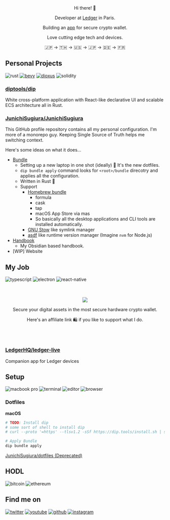 
<div align="center">
  <br />  <br />
  
  <p>Hi there! 👋</p>
  
  <p>Developer at <a target="_blank" href="https://shop.ledger.com?r=3ae057a09ca4">Ledger</a> in Paris.</p>

  <p>Building an <a target="_blank" href="https://github.com/LedgerHQ/ledger-live-mobile">app</a> for secure crypto wallet.</p>
  <p>Love cutting edge tech and devices.</p>
  🇯🇵 → 🇹🇭 → 🇺🇸 → 🇯🇵 → 🇩🇪 → 🇫🇷
</div>

## Personal Projects
![rust](https://img.shields.io/badge/Rust-000000?style=for-the-badge&logo=rust)
[![bevy](https://img.shields.io/badge/Bevy%20Game%20Engine-000?style=for-the-badge)](https://bevyengine.org/)
[![dioxus](https://img.shields.io/badge/Dioxus-000?style=for-the-badge)]([https://bevyengine.org/](https://dioxuslabs.com/))
![solidity](https://img.shields.io/badge/Solidity-000?style=for-the-badge&logo=solidity)

### [diptools/dip](https://github.com/diptools/dip)

White cross-platform application with React-like declarative UI and scalable ECS architecture all in Rust.

### [JunichiSugiura/JunichiSugiura](https://github.com/JunichiSugiura/JunichiSugiura)

This GitHub profile repository contains all my personal configuration. I'm more of a monorepo guy. Keeping Single Source of Truth helps me switching context.

Here's some ideas on what it does...

- [Bundle](https://github.com/JunichiSugiura/JunichiSugiura/tree/main/bundle)
  - Setting up a new laptop in one shot (ideally) 🔫 It's the new dotfiles.
  - `dip bundle apply` command looks for `<root>/bundle` direcotry and applies all the configuration.
  - Written in Rust 🦀
  - Support
    - [Homebrew bundle](https://github.com/Homebrew/homebrew-bundle)
      - formula
      - cask
      - tap
      - macOS App Store via mas
      - So basically all the desktop applications and CLI tools are installed automatically.
    - [GNU Stow](https://www.gnu.org/software/stow/) like symlink manager
    - [asdf](https://github.com/asdf-vm/asdf) like runtime version manager (Imagine `nvm` for Node.js)
- [Handbook](docs/handbook/README.md)
  - My Obsidian based handbook.
- [WIP] Website

## My Job

![typescript](https://img.shields.io/badge/TypeScript-000?style=for-the-badge&logo=typescript)
![electron](https://img.shields.io/badge/Electron-000?style=for-the-badge&logo=electron&logoColor=white)
![react-native](https://img.shields.io/badge/React%20Native-000?style=for-the-badge&logo=react)

<div align="center">
  <br /><br />
  <a href="https://shop.ledger.com?r=3ae057a09ca4">
    <img algin="center" src="https://www.ledger.com/wp-content/themes/ledger-v2/public/images/ledger-logo-long.svg" />
  </a>
  <p>Secure your digital assets in the most secure hardware crypto wallet.</p>
  <p>Here's an <a target="_blank" src="https://shop.ledger.com/?r=3ae057a09ca4">affiliate link 🛍️</a> if you like to support what I do.</p>
  <br /><br />
</div>

### [LedgerHQ/ledger-live](https://github.com/LedgerHQ/ledger-live)

Companion app for Ledger devices

## Setup

![macbook pro](https://img.shields.io/badge/M1%20Max%20MacBook%20Pro%2014'-000000?style=for-the-badge&logo=apple)
![terminal](https://img.shields.io/badge/Alacritty-000000?style=for-the-badge&logo=alacritty)
![editor](https://img.shields.io/badge/Neovim-000000?style=for-the-badge&logo=neovim)
![browser](https://img.shields.io/badge/Brave-000000?style=for-the-badge&logo=brave)

### Dotfiles

**macOS**

```sh
# TODO: Install dip
# some sort of shell to install dip
# curl --proto '=https' --tlsv1.2 -sSf https://dip.tools/install.sh | sh

# Apply Bundle
dip bundle apply
```

[JunichiSugiura/dotfiles (Deprecated)](https://github.com/JunichiSugiura/dotfiles)

## HODL

![bitcoin](https://img.shields.io/badge/Bitcoin-000000?style=for-the-badge&logo=bitcoin)
![ethereum](https://img.shields.io/badge/Ethereum-000000?style=for-the-badge&logo=ethereum)

## Find me on

[![twitter](https://img.shields.io/badge/Twitter-000?style=for-the-badge&logo=Twitter&logoColor=1DA1F2)](https://twitter.com/JunichiSugiura)
[![youtube](https://img.shields.io/badge/YouTube-000?style=for-the-badge&logo=YouTube&logoColor=FF0000)](https://www.youtube.com/c/JunichiSugiura)
[![github](https://img.shields.io/badge/GitHub-000?style=for-the-badge&logo=GitHub&logoColor=white)](https://github.com/JunichiSugiura)
[![instagram](https://img.shields.io/badge/Instagram-000?style=for-the-badge&logo=Instagram&logoColor=E1306C)](https://www.instagram.com/junichisugiura_/)
